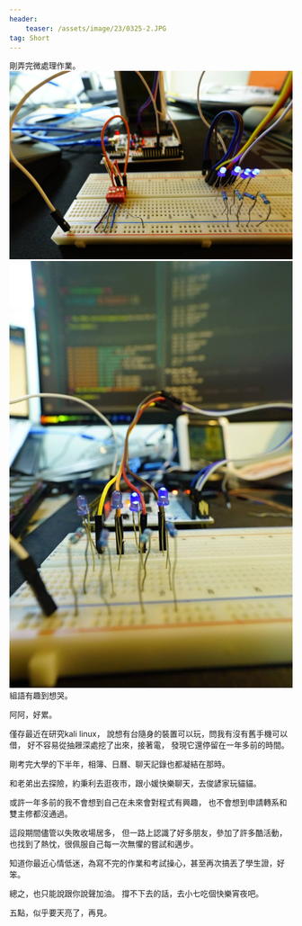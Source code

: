 ```yaml
---
header:
    teaser: /assets/image/23/0325-2.JPG
tag: Short
---
```

剛弄完微處理作業。
![1](/assets/image/23/0325-1.JPG)  
![2](/assets/image/23/0325-2.JPG)  
組語有趣到想哭。
  
阿阿，好累。

僅存最近在研究kali linux，
說想有台隨身的裝置可以玩，問我有沒有舊手機可以借，
好不容易從抽屜深處挖了出來，接著電，
發現它還停留在一年多前的時間。
  
剛考完大學的下半年，相簿、日曆、聊天記錄也都凝結在那時。  

和老弟出去探險，約秉利去逛夜市，跟小媛快樂聊天，去俊諺家玩貓貓。

或許一年多前的我不會想到自己在未來會對程式有興趣，
也不會想到申請轉系和雙主修都沒通過。

這段期間儘管以失敗收場居多，
但一路上認識了好多朋友，參加了許多酷活動，也找到了熱忱，很佩服自己每一次無懼的嘗試和邁步。

知道你最近心情低迷，為寫不完的作業和考試操心，甚至再次搞丟了學生證，好笨。  

總之，也只能說跟你說聲加油。
撐不下去的話，去小七吃個快樂宵夜吧。
  
五點，似乎要天亮了，再見。
